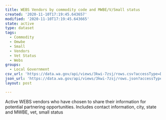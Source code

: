 ```yaml
---
title: WEBS Vendors by commodity code and MWBE/V/Small status
created: '2020-11-10T17:19:45.643657'
modified: '2020-11-10T17:19:45.643665'
state: active
type: dataset
tags:
  - Commodity
  - Omwbe
  - Small
  - Vendors
  - Vet Status
  - Webs
groups:
  - Local Government
csv_url: 'https://data.wa.gov/api/views/3kwi-7zsj/rows.csv?accessType=DOWNLOAD'
json_url: 'https://data.wa.gov/api/views/3kwi-7zsj/rows.json?accessType=DOWNLOAD'
layout: post

---
```

Active WEBS vendors who have chosen to share their information for potential partnering opportunities. Includes contact information, city, state and MWBE, vet, small status
